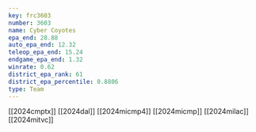 ```yaml
---
key: frc3603
number: 3603
name: Cyber Coyotes
epa_end: 28.88
auto_epa_end: 12.32
teleop_epa_end: 15.24
endgame_epa_end: 1.32
winrate: 0.62
district_epa_rank: 61
district_epa_percentile: 0.8806
type: Team
---
```

[[2024cmptx]]
[[2024dal]]
[[2024micmp4]]
[[2024micmp]]
[[2024milac]]
[[2024mitvc]]
